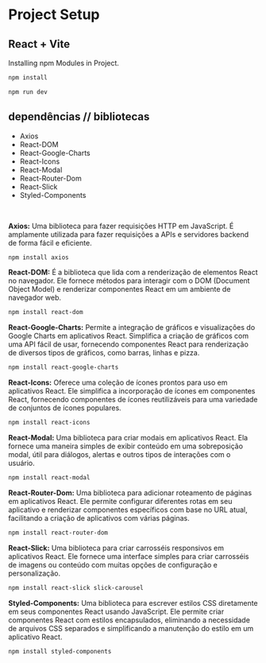 # Project Setup

## React + Vite

Installing npm Modules in Project.
```bash
npm install
```

```bash
npm run dev
```

## dependências // bibliotecas

- Axios
- React-DOM
- React-Google-Charts
- React-Icons
- React-Modal
- React-Router-Dom
- React-Slick
- Styled-Components

<br />

**Axios:** Uma biblioteca para fazer requisições HTTP em JavaScript. É amplamente utilizada para fazer requisições a APIs e servidores backend de forma fácil e eficiente.
```bash
npm install axios
```

**React-DOM:** É a biblioteca que lida com a renderização de elementos React no navegador. Ele fornece métodos para interagir com o DOM (Document Object Model) e renderizar componentes React em um ambiente de navegador web.

```bash
npm install react-dom
```

**React-Google-Charts:** Permite a integração de gráficos e visualizações do Google Charts em aplicativos React. Simplifica a criação de gráficos com uma API fácil de usar, fornecendo componentes React para renderização de diversos tipos de gráficos, como barras, linhas e pizza.

```bash
npm install react-google-charts
```

**React-Icons:** Oferece uma coleção de ícones prontos para uso em aplicativos React. Ele simplifica a incorporação de ícones em componentes React, fornecendo componentes de ícones reutilizáveis para uma variedade de conjuntos de ícones populares.

```bash
npm install react-icons
```

**React-Modal:** Uma biblioteca para criar modais em aplicativos React. Ela fornece uma maneira simples de exibir conteúdo em uma sobreposição modal, útil para diálogos, alertas e outros tipos de interações com o usuário.

```bash
npm install react-modal
```

**React-Router-Dom:** Uma biblioteca para adicionar roteamento de páginas em aplicativos React. Ele permite configurar diferentes rotas em seu aplicativo e renderizar componentes específicos com base no URL atual, facilitando a criação de aplicativos com várias páginas.
```bash
npm install react-router-dom
```

**React-Slick:** Uma biblioteca para criar carrosséis responsivos em aplicativos React. Ele fornece uma interface simples para criar carrosséis de imagens ou conteúdo com muitas opções de configuração e personalização.
```bash
npm install react-slick slick-carousel
```

**Styled-Components:** Uma biblioteca para escrever estilos CSS diretamente em seus componentes React usando JavaScript. Ele permite criar componentes React com estilos encapsulados, eliminando a necessidade de arquivos CSS separados e simplificando a manutenção do estilo em um aplicativo React.
```bash
npm install styled-components
```


